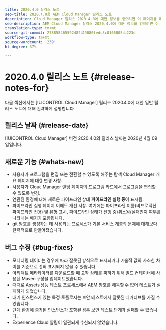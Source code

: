 ```yaml
---
title: 2020.4.0 릴리스 노트
seo-title: 2020.4.0용 AEM Cloud Manager 릴리스 노트
description: Cloud Manager 릴리스 2020.4.0에 대한 정보를 얻으려면 이 페이지를 따르십시오.
seo-description: AEM Cloud Manager 릴리스 2020.4.0에 대한 정보를 얻으려면 이 페이지를 따르십시오.
translation-type: tm+mt
source-git-commit: 278858465592482449080fedc3c0165805db223d
workflow-type: tm+mt
source-wordcount: '239'
ht-degree: 37%

---
```


# 2020.4.0 릴리스 노트 {#release-notes-for}

다음 섹션에서는 [!UICONTROL Cloud Manager] 릴리스 2020.4.0에 대한 일반 릴리스 노트에 대해 간략하게 설명합니다.

## 릴리스 날짜 {#release-date}

[!UICONTROL Cloud Manager] 버전 2020.4.0의 릴리스 날짜는 2020년 4월 09일입니다.

## 새로운 기능 {#whats-new}

* 사용자가 프로그램을 편집 또는 전환할 수 있도록 해주는 탐색 Cloud Manager 개요 페이지에 대한 변경 사항.
* 사용자가 Cloud Manager 랜딩 페이지의 프로그램 카드에서 프로그램을 편집할 수 있도록 변경.
* 연관된 환경에 대해 새로운 파이프라인 상태 **파이프라인 실행 중**&#x200B;이 표시됨.
* 파이프라인 실행 페이지 이해도 개선 사항. 여기에는 파이프라인 이름(비프로덕션 파이프라인 전용) 및 유형 표시, 파이프라인 상태가 진행 중/취소됨/실패인지 여부를 나타내는 배지가 포함됩니다.
* git 암호를 생성하는 데 사용되는 프로세스가 기본 서비스 계층의 문제에 대해보다 탄력적으로 만들어졌습니다.

## 버그 수정 {#bug-fixes}

* 모니터링 데이터는 경우에 따라 잘못된 방식으로 표시되거나 기술적 값의 사소한 차이를 기준으로 전혀 표시되지 않을 수 있습니다.
* 아티팩트 메타데이터를 다운로드할 때 교착 상태를 피하기 위해 빌드 컨테이너에 사용된 Maven 구성을 업데이트했습니다.
* 때때로 Assets 성능 테스트 프로세스에서 AEM 암호를 해독할 수 없어 테스트가 실패하게 되었습니다.
* 대기 인스턴스가 있는 특정 토폴로지는 보안 테스트에서 잘못된 네거티브를 가질 수 있습니다.
* 단계 환경에 중지된 인스턴스가 포함된 경우 보안 테스트 단계가 실패할 수 있습니다.
* Experience Cloud 알림이 일관되게 수신되지 않았습니다.

